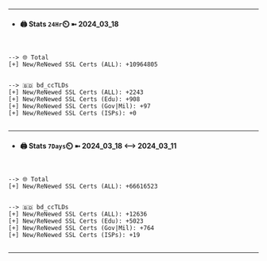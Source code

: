 

---
- #### 🖨️ **Stats** `24Hr`⏲️ ➼ 2024_03_18
```console


--> 🌐 Total
[+] New/ReNewed SSL Certs (ALL): +10964805


--> 🇧🇩 bd_ccTLDs
[+] New/ReNewed SSL Certs (ALL): +2243
[+] New/ReNewed SSL Certs (Edu): +908
[+] New/ReNewed SSL Certs (Gov|Mil): +97
[+] New/ReNewed SSL Certs (ISPs): +0


```

---
- #### 🖨️ **Stats** `7Days`⏲️ ➼ 2024_03_18 <--> 2024_03_11
```console


--> 🌐 Total
[+] New/ReNewed SSL Certs (ALL): +66616523


--> 🇧🇩 bd_ccTLDs
[+] New/ReNewed SSL Certs (ALL): +12636
[+] New/ReNewed SSL Certs (Edu): +5023
[+] New/ReNewed SSL Certs (Gov|Mil): +764
[+] New/ReNewed SSL Certs (ISPs): +19


```

---

